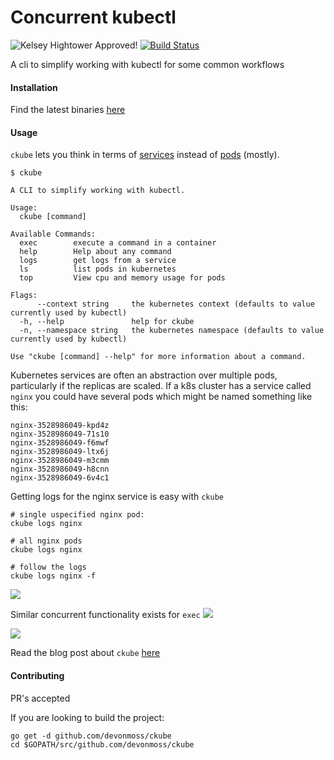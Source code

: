 # Concurrent kubectl
![Kelsey Hightower Approved!](https://img.shields.io/badge/Hightower-approved-blue.svg) [![Build Status](https://travis-ci.org/devonmoss/ckube.svg?branch=master)](https://travis-ci.org/devonmoss/ckube)

A cli to simplify working with kubectl for some common workflows

#### Installation
Find the latest binaries [here](https://github.com/devonmoss/ckube/releases/)

#### Usage
`ckube` lets you think in terms of [services](https://kubernetes.io/docs/concepts/services-networking/service/) instead of [pods](https://kubernetes.io/docs/concepts/workloads/pods/pod/) (mostly).


```$xslt
$ ckube

A CLI to simplify working with kubectl.

Usage:
  ckube [command]

Available Commands:
  exec        execute a command in a container
  help        Help about any command
  logs        get logs from a service
  ls          list pods in kubernetes
  top         View cpu and memory usage for pods

Flags:
      --context string     the kubernetes context (defaults to value currently used by kubectl)
  -h, --help               help for ckube
  -n, --namespace string   the kubernetes namespace (defaults to value currently used by kubectl)

Use "ckube [command] --help" for more information about a command.

```

Kubernetes services are often an abstraction over multiple pods, particularly if the replicas are scaled. If a k8s cluster has a service called `nginx` you could have several pods which might be named something like this:
```$xslt
nginx-3528986049-kpd4z
nginx-3528986049-71s10 
nginx-3528986049-f6mwf
nginx-3528986049-ltx6j
nginx-3528986049-m3cmm
nginx-3528986049-h8cnn
nginx-3528986049-6v4c1
```

Getting logs for the nginx service is easy with `ckube`
```
# single uspecified nginx pod:
ckube logs nginx

# all nginx pods
ckube logs nginx

# follow the logs
ckube logs nginx -f
```
![](https://github.com/devonmoss/ckube/blob/master/images/logs.gif?raw=true)

Similar concurrent functionality exists for `exec`
![](https://github.com/devonmoss/ckube/blob/master/images/exec.gif?raw=true)

![](https://github.com/devonmoss/ckube/blob/master/images/complex-exec.gif?raw=true)

Read the blog post about `ckube` [here](https://devonmoss.com/concurrent-kubectl)

#### Contributing
PR's accepted

If you are looking to build the project:
```$xslt
go get -d github.com/devonmoss/ckube
cd $GOPATH/src/github.com/devonmoss/ckube
```
